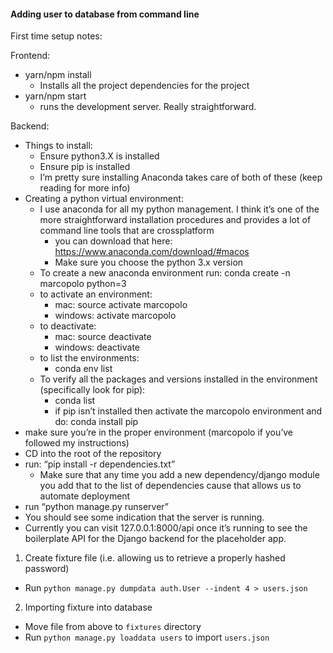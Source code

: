 #### Adding user to database from command line
First time setup notes:

Frontend:
* yarn/npm install
    * Installs all the project dependencies for the project
* yarn/npm start
    * runs the development server. Really straightforward.

Backend:
* Things to install:
    * Ensure python3.X is installed
    * Ensure pip is installed
    * I’m pretty sure installing Anaconda takes care of both of these (keep reading for more info)
* Creating a python virtual environment:
    * I use anaconda for all my python management. I think it’s one of the more straightforward installation procedures and provides a lot of command line tools that are crossplatform
        * you can download that here: https://www.anaconda.com/download/#macos
        * Make sure you choose the python 3.x version
    * To create a new anaconda environment run: conda create -n marcopolo python=3
    * to activate an environment:
        * mac: source activate marcopolo
        * windows: activate marcopolo
    * to deactivate:
        * mac: source deactivate
        * windows: deactivate
    * to list the environments:
        * conda env list
    * To verify all the packages and versions installed in the environment (specifically look for pip):
        * conda list
        * if pip isn’t installed then activate the marcopolo environment and do: conda install pip
* make sure you’re in the proper environment (marcopolo if you’ve followed my instructions)
* CD into the root of the repository
* run: “pip install -r dependencies.txt”
    * Make sure that any time you add a new dependency/django module you add that to the list of dependencies cause that allows us to automate deployment
* run “python manage.py runserver”
* You should see some indication that the server is running.
* Currently you can visit 127.0.0.1:8000/api once it’s running to see the boilerplate API for the Django backend for the placeholder app.


1. Create fixture file (i.e. allowing us to retrieve a properly hashed password)
- Run `python manage.py dumpdata auth.User --indent 4 > users.json`
2. Importing fixture into database
- Move file from above to `fixtures` directory
- Run `python manage.py loaddata users` to import `users.json`
